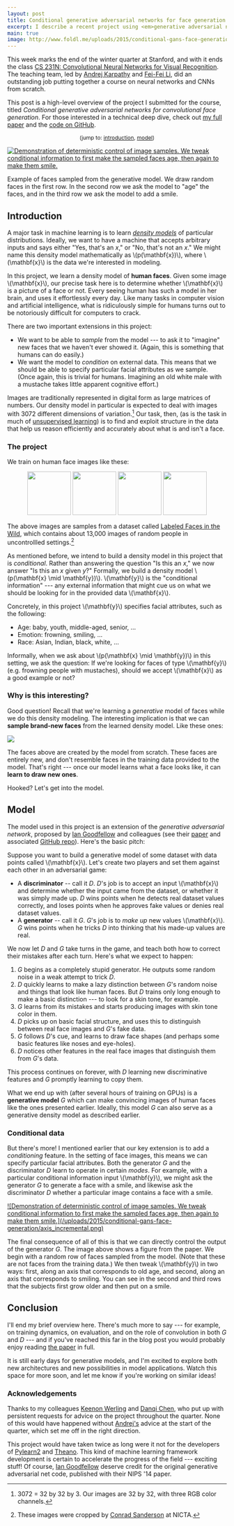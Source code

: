 ```yaml
---
layout: post
title: Conditional generative adversarial networks for face generation
excerpt: I describe a recent project using <em>generative adversarial nets</em> to learn to draw human faces.
main: true
image: http://www.foldl.me/uploads/2015/conditional-gans-face-generation/axis_incremental.png
---
```


This week marks the end of the winter quarter at Stanford, and with it ends the
class [CS 231N: Convolutional Neural Networks for Visual Recognition][1]. The
teaching team, led by [Andrej Karpathy][2] and [Fei-Fei Li][3], did an
outstanding job putting together a course on neural networks and CNNs from
scratch.

This post is a high-level overview of the project I submitted for the course,
titled *Conditional generative adversarial networks for convolutional face
generation*. For those interested in a technical deep dive, check out
[my full paper][4] and the [code on GitHub][5].

<p style="text-align:center;font-size:88%">(jump to: <a
href="#introduction">introduction</a>, <a href="#model">model</a>)</p>

<p>
<a href="/uploads/2015/conditional-gans-face-generation/axis_incremental.png">
<img alt="Demonstration of deterministic control of image samples. We tweak conditional information to first make the sampled faces age, then again to make them smile." src="/uploads/2015/conditional-gans-face-generation/axis_incremental.png" />
</a>
</p>
<p class="caption">Example of faces sampled from the generative model. We draw
random faces in the first row. In the second row we ask the model to "age" the
faces, and in the third row we ask the model to add a smile.</p>

## Introduction

A major task in machine learning is to learn [*density models*][10] of
particular distributions. Ideally, we want to have a machine that accepts
arbitrary inputs and says either "Yes, that's an *x*," or "No, that's not an
*x*." We might name this density model mathematically as \\(p(\mathbf{x})\\),
where \\(\mathbf{x}\\) is the data we're interested in modeling.

In this project, we learn a density model of **human faces**. Given some image
\\(\mathbf{x}\\), our precise task here is to determine whether \\(\mathbf{x}\\)
is a picture of a face or not. Every seeing human has such a model in her brain,
and uses it effortlessly every day. Like many tasks in computer vision and
artificial intelligence, what is ridiculously simple for humans turns out to be
notoriously difficult for computers to crack.

There are two important extensions in this project:

- We want to be able to *sample* from the model --- to ask it to "imagine" new
  faces that we haven't ever showed it. (Again, this is something that humans
  can do easily.)
- We want the model to *condition* on external data. This means that we should
  be able to specify particular facial attributes as we sample. (Once again,
  this is trivial for humans. Imagining an old white male with a mustache takes
  little apparent cognitive effort.)

Images are traditionally represented in digital form as large matrices of
numbers. Our density model in particular is expected to deal with images with
3072 different dimensions of variation.[^2] Our task, then, (as is the task in
much of [unsupervised learning][11]) is to find and exploit structure in the
data that help us reason efficiently and accurately about what is and isn't a
face.

### The project

We train on human face images like these:

<p style="text-align:center">
<img style="width: 100px; display: inline;" src="/uploads/2015/conditional-gans-face-generation/lfwcrop/Akbar_Al_Baker_0001.jpg"/>
<img style="width: 100px; display: inline;" src="/uploads/2015/conditional-gans-face-generation/lfwcrop/Catherine_Zeta-Jones_0004.jpg"/>
<img style="width: 100px; display: inline;" src="/uploads/2015/conditional-gans-face-generation/lfwcrop/Igor_Ivanov_0005.jpg"/>
<img style="width: 100px; display: inline;" src="/uploads/2015/conditional-gans-face-generation/lfwcrop/Milo_Maestrecampo_0001.jpg"/>
</p>

The above images are samples from a dataset called
[Labeled Faces in the Wild][12], which contains about 13,000 images of random
people in uncontrollled settings.[^1]

As mentioned before, we intend to build a density model in this project that is
*conditional*. Rather than answering the question "Is this an *x*," we now
answer "Is this an *x* given *y*?" Formally, we build a density model
\\(p(\mathbf{x} \mid \mathbf{y})\\). \\(\mathbf{y}\\) is the "conditional
information" --- any external information that might cue us on what we should be
looking for in the provided data \\(\mathbf{x}\\).

Concretely, in this project \\(\mathbf{y}\\) specifies facial attributes, such
as the following:

- Age: baby, youth, middle-aged, senior, ...
- Emotion: frowning, smiling, ...
- Race: Asian, Indian, black, white, ...

Informally, when we ask about \\(p(\mathbf{x} \mid \mathbf{y})\\) in this
setting, we ask the question: If we're looking for faces of type
\\(\mathbf{y}\\) (e.g. frowning people with mustaches), should we accept
\\(\mathbf{x}\\) as a good example or not?

### Why is this interesting?

Good question! Recall that we're learning a *generative* model of faces while we
do this density modeling. The interesting implication is that we can **sample
brand-new faces** from the learned density model. Like these ones:

<img src="/uploads/2015/conditional-gans-face-generation/samples_cgan_fixed.png"/>

The faces above are created by the model from scratch. These faces are entirely
new, and don't resemble faces in the training data provided to the model. That's
right --- once our model learns what a face looks like, it can **learn to draw
new ones**.

Hooked? Let's get into the model.

## Model

The model used in this project is an extension of the *generative adversarial
network*, proposed by [Ian Goodfellow][14] and colleagues (see their [paper][15]
and associated [GitHub repo][16]). Here's the basic pitch:

Suppose you want to build a generative model of some dataset with data points
called \\(\mathbf{x}\\). Let's create two players and set them against each
other in an adversarial game:

- A **discriminator** -- call it *D*. *D*'s job is to accept an input
  \\(\mathbf{x}\\) and determine whether the input came from the dataset, or
  whether it was simply made up. *D* wins points when he detects real
  dataset values correctly, and loses points when he approves fake values or
  denies real dataset values.
- A **generator** -- call it *G*. *G*'s job is to *make up* new values
  \\(\mathbf{x}\\). *G* wins points when he tricks *D* into thinking that his
  made-up values are real.

We now let *D* and *G* take turns in the game, and teach both how to correct
their mistakes after each turn. Here's what we expect to happen:

1. *G* begins as a completely stupid generator. He outputs some random noise in
   a weak attempt to trick *D*.
2. *D* quickly learns to make a lazy distinction between *G*'s random noise and
   things that look like human faces. But *D* trains only long enough to make a
   basic distinction --- to look for a skin tone, for example.
3. *G* learns from its mistakes and starts producing images with skin tone color
   in them.
4. *D* picks up on basic facial structure, and uses this to distinguish between
   real face images and *G*'s fake data.
5. *G* follows *D*'s cue, and learns to draw face shapes (and perhaps some basic
   features like noses and eye-holes).
6. *D* notices other features in the real face images that distinguish them from
   *G*'s data.

This process continues on forever, with *D* learning new discriminative features
and *G* promptly learning to copy them.

What we end up with (after several hours of training on GPUs) is a **generative
model** *G* which can make convincing images of human faces like the ones
presented earlier. Ideally, this model *G* can also serve as a generative
density model as described earlier.

### Conditional data

But there's more! I mentioned earlier that our key extension is to add a
*conditioning* feature. In the setting of face images, this means we can specify
particular facial attributes. Both the generator *G* and the discriminator *D*
learn to operate in certain *modes*. For example, with a particular conditional
information input \\(\mathbf{y}\\), we might ask the generator *G* to generate a
face with a smile, and likewise ask the discriminator *D* whether a particular
image contains a face with a smile.

<a href="/uploads/2015/conditional-gans-face-generation/axis_incremental.png">
![Demonstration of deterministic control of image samples. We tweak conditional information to first make the sampled faces age, then again to make them smile.](/uploads/2015/conditional-gans-face-generation/axis_incremental.png)
</a>

The final consequence of all of this is that we can directly control the output
of the generator *G*. The image above shows a figure from the paper. We begin
with a random row of faces sampled from the model. (Note that these are not
faces from the training data.) We then tweak \\(\mathbf{y}\\) in two ways:
first, along an axis that corresponds to old age, and second, along an axis that
corresponds to smiling. You can see in the second and third rows that the
subjects first grow older and then put on a smile.

## Conclusion

I'll end my brief overview here. There's much more to say --- for example, on
training dynamics, on evaluation, and on the role of convolution in both *G* and
*D* --- and if you've reached this far in the blog post you would probably enjoy
reading [the paper][4] in full.

It is still early days for generative models, and I'm excited to explore both
new architectures and new possibilities in model applications. Watch this space
for more soon, and let me know if you're working on similar ideas!

### Acknowledgements

Thanks to my colleagues [Keenon Werling][6] and [Danqi Chen][7], who put up with
persistent requests for advice on the project throughout the quarter. None of
this would have happened without [Andrej's][2] advice at the start of the
quarter, which set me off in the right direction.

This project would have taken twice as long were it not for the developers of
[Pylearn2][8] and [Theano][9]. This kind of machine learning framework
development is certain to accelerate the progress of the field --- exciting
stuff! Of course, [Ian Goodfellow][14] deserve credit for the original
generative adversarial net code, published with their NIPS '14 paper.

<script type="text/javascript" src="http://cdn.mathjax.org/mathjax/latest/MathJax.js?config=TeX-AMS-MML_HTMLorMML"></script>
<script type="text/javascript">
MathJax.Hub.Config({TeX: { equationNumbers: { autoNumber: "AMS" } } });
</script>

[^1]: These images were cropped by [Conrad Sanderson][13] at NICTA.
[^2]: 3072 = 32 by 32 by 3. Our images are 32 by 32, with three RGB color channels.

[1]: http://cs231n.stanford.edu/index.html
[2]: http://cs.stanford.edu/people/karpathy/
[3]: http://vision.stanford.edu/feifeili/
[4]: /uploads/2015/conditional-gans-face-generation/paper.pdf
[5]: https://github.com/hans/adversarial
[6]: http://keenon.github.io
[7]: http://cs.stanford.edu/~danqi
[8]: http://deeplearning.net/software/pylearn2/
[9]: http://deeplearning.net/software/theano/
[10]: http://en.wikipedia.org/wiki/Probability_density_function
[11]: http://en.wikipedia.org/wiki/Unsupervised_learning
[12]: http://vis-www.cs.umass.edu/lfw/
[13]: http://conradsanderson.id.au/lfwcrop/
[14]: http://www-etud.iro.umontreal.ca/~goodfeli/
[15]: http://papers.nips.cc/paper/5423-generative-adversarial-nets
[16]: https://github.com/goodfeli/adversarial
